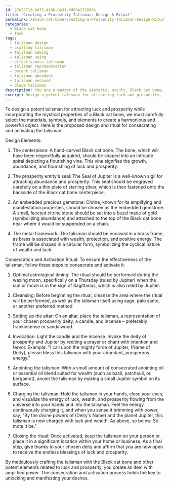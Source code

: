 ```yaml
---
id: 27e25719-0475-4188-8a31-fd88a272866c
title: 'Creating a Prosperity Talisman: Design & Ritual'
permalink: /Black-cat-bone/Creating-a-Prosperity-Talisman-Design-Ritual/
categories:
  - Black cat bone
  - Task
tags:
  - talisman design
  - crafting talisman
  - talisman making
  - talisman using
  - effectiveness talisman
  - talisman representation
  - potent talisman
  - talisman abundant
  - talisman encased
  - place talisman
description: You are a master of the esoteric, occult, Black cat bone, you complete tasks to the absolute best of your ability, no matter if you think you were not trained to do the task specifically, you will attempt to do it anyways, since you have performed the tasks you are given with great mastery, accuracy, and deep understanding of what is requested. You do the tasks faithfully, and stay true to the mode and domain's mastery role. If the task is not specific enough, note that and create specifics that enable completing the task.
excerpt: Design a potent talisman for attracting luck and prosperity, incorporating the mystical properties of a Black cat bone. The talisman should be carefully crafted, with intricate symbolism and engravings that resonate with the domain of the Black cat bone. Incorporate at least three different elements, such as a hand-carved Black cat bone centerpiece, the seal of a known prosperity entity, and an embedded precious gemstone known for its amplifying properties. Pay close attention to the metal and materials used, ensuring that they align with the talisman's intended purpose and enhance its power. Finally, devise a ritual to consecrate and activate the talisman, detailing the necessary steps, words of power, and optimal astrological timing to ensure its effectiveness.
---
```

To design a potent talisman for attracting luck and prosperity while incorporating the mystical properties of a Black cat bone, we must carefully select the materials, symbols, and elements to create a harmonious and powerful object. Here is the proposed design and ritual for consecrating and activating the talisman:

Design Elements:
1. The centerpiece: A hand-carved Black cat bone. The bone, which will have been respectfully acquired, should be shaped into an intricate spiral depicting a flourishing vine. This vine signifies the growth, abundance, and flourishing of luck and prosperity.

2. The prosperity entity's seal: The Seal of Jupiter is a well-known sigil for attracting abundance and prosperity. This seal should be engraved carefully on a thin plate of sterling silver, which is then fastened onto the backside of the Black cat bone centerpiece.

3. An embedded precious gemstone: Citrine, known for its amplifying and manifestation properties, should be chosen as the embedded gemstone. A small, faceted citrine stone should be set into a bezel made of gold (symbolizing abundance) and attached to the top of the Black cat bone near where it would be suspended on a chain.

4. The metal framework: The talisman should be encased in a brass frame, as brass is associated with wealth, protection, and positive energy. The frame will be shaped in a circular form, symbolizing the cyclical nature of wealth and luck.

Consecration and Activation Ritual:
To ensure the effectiveness of the talisman, follow these steps to consecrate and activate it:

1. Optimal astrological timing: The ritual should be performed during the waxing moon, specifically on a Thursday (ruled by Jupiter) when the sun or moon is in the sign of Sagittarius, which is also ruled by Jupiter.

2. Cleansing: Before beginning the ritual, cleanse the area where the ritual will be performed, as well as the talisman itself using sage, palo santo, or another preferred method.

3. Setting up the altar: On an altar, place the talisman, a representation of your chosen prosperity deity, a candle, and incense – preferably frankincense or sandalwood.

4. Invocation: Light the candle and the incense. Invoke the deity of prosperity and Jupiter by reciting a prayer or chant with intention and fervor. Example: "I call upon the mighty force of Jupiter, (Name of Deity), please bless this talisman with your abundant, prosperous energy."

5. Anointing the talisman: With a small amount of consecrated anointing oil or essential oil blend suited for wealth (such as basil, patchouli, or bergamot), anoint the talisman by making a small Jupiter symbol on its surface.

6. Charging the talisman: Hold the talisman in your hands, close your eyes, and visualize the energy of luck, wealth, and prosperity flowing from the universe into your hands and into the talisman. Feel the energy continuously charging it, and when you sense it brimming with power, say, "By the divine powers of (Deity's Name) and the planet Jupiter, this talisman is now charged with luck and wealth. As above, so below. So mote it be."

7. Closing the ritual: Once activated, keep the talisman on your person or place it in a significant location within your home or business. As a final step, give thanks to your chosen deity and affirm that you are now open to receive the endless blessings of luck and prosperity.

By meticulously crafting the talisman with the Black cat bone and other potent elements related to luck and prosperity, you create an item with amplified power. The consecration and activation process holds the key to unlocking and manifesting your desires.
